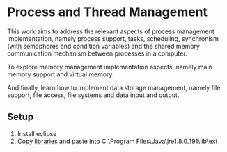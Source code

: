 # Process and Thread Management
This work aims to address the relevant aspects of process management implementation, namely process support, tasks, scheduling,
synchronism (with semaphores and condition variables) and the shared memory communication mechanism between processes in a computer.

  To explore memory management implementation aspects, namely main memory support and virtual memory.  	
  
  And finally, learn how to implement data storage management, namely file support, file access, file systems and data input and output.
	
## Setup
1. Install eclipse
2. Copy [libraries](https://github.com/Andrefgr/Process-and-Thread-Management/tree/master/tools) and paste into C:\Program Files\Java\jre1.8.0_191\lib\ext